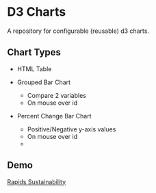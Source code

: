 D3 Charts
=====================================

A repository for configurable (reusable) d3 charts.

Chart Types
--------
+ HTML Table

+ Grouped Bar Chart
  + Compare 2 variables
  + On mouse over id

+ Percent Change Bar Chart
  + Positive/Negative y-axis values
  + On mouse over id
  + 
  
Demo 
----

[Rapids Sustainability](http://gis.wirapids.org/Sustainability/naturalgas.html)


